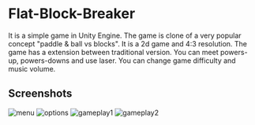 # Flat-Block-Breaker
It is a simple game in Unity Engine. The game is clone of a very popular concept "paddle & ball vs blocks". It is a 2d game and 4:3 resolution. The game has a extension between traditional version. You can meet powers-up, powers-downs and use laser. You can change game difficulty and music volume.
## Screenshots
![menu](https://user-images.githubusercontent.com/28188300/80248510-593f4800-8670-11ea-88d4-484f353dc719.png)
![options](https://user-images.githubusercontent.com/28188300/80248507-56dcee00-8670-11ea-83cf-4d6302b4b69f.png)
![gameplay1](https://user-images.githubusercontent.com/28188300/80248508-580e1b00-8670-11ea-9b09-b314cfeae0ea.png)
![gameplay2](https://user-images.githubusercontent.com/28188300/80248509-58a6b180-8670-11ea-9d61-3a39c3aa3dff.png)
